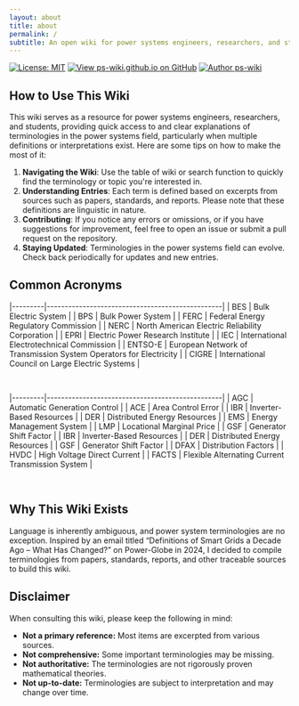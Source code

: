 ```yaml
---
layout: about
title: about
permalink: /
subtitle: An open wiki for power systems engineers, researchers, and students.
---
```


[![License: MIT](https://img.shields.io/badge/License-MIT-yellow.svg)](https://github.com/ps-wiki/ps-wiki.github.io/blob/main/LICENSE)
[![View ps-wiki.github.io on GitHub](https://img.shields.io/github/stars/ps-wiki/ps-wiki.github.io?color=232323&label=ps-wiki.github.io&logo=github&labelColor=232323)](https://github.com/ps-wiki/ps-wiki.github.io) [![Author ps-wiki](https://img.shields.io/badge/ps-wiki-b820f9?labelColor=b820f9&logo=githubsponsors&logoColor=fff)](https://github.com/ps-wiki)

## How to Use This Wiki

This wiki serves as a resource for power systems engineers, researchers, and students, providing quick access to and clear explanations of terminologies in the power systems field, particularly when multiple definitions or interpretations exist.
Here are some tips on how to make the most of it:

1. **Navigating the Wiki**: Use the table of wiki or search function to quickly find the terminology or topic you're interested in.
1. **Understanding Entries**: Each term is defined based on excerpts from sources such as papers, standards, and reports. Please note that these definitions are linguistic in nature.
1. **Contributing**: If you notice any errors or omissions, or if you have suggestions for improvement, feel free to open an issue or submit a pull request on the repository.
1. **Staying Updated**: Terminologies in the power systems field can evolve. Check back periodically for updates and new entries.

## Common Acronyms

|---------|-------------------------------------------------|
| BES | Bulk Electric System |
| BPS | Bulk Power System |
| FERC | Federal Energy Regulatory Commission |
| NERC | North American Electric Reliability Corporation |
| EPRI | Electric Power Research Institute |
| IEC | International Electrotechnical Commission |
| ENTSO-E | European Network of Transmission System Operators for Electricity |
| CIGRE | International Council on Large Electric Systems |

<br>

|---------|-------------------------------------------------|
| AGC | Automatic Generation Control |
| ACE | Area Control Error |
| IBR | Inverter-Based Resources |
| DER | Distributed Energy Resources |
| EMS | Energy Management System |
| LMP | Locational Marginal Price |
| GSF | Generator Shift Factor |
| IBR | Inverter-Based Resources |
| DER | Distributed Energy Resources |
| GSF | Generator Shift Factor |
| DFAX | Distribution Factors |
| HVDC | High Voltage Direct Current |
| FACTS | Flexible Alternating Current Transmission System |

<br>

## Why This Wiki Exists

Language is inherently ambiguous, and power system terminologies are no exception. Inspired by an email titled “Definitions of Smart Grids a Decade Ago – What Has Changed?” on Power-Globe in 2024, I decided to compile terminologies from papers, standards, reports, and other traceable sources to build this wiki.

## Disclaimer

When consulting this wiki, please keep the following in mind:

- **Not a primary reference:** Most items are excerpted from various sources.
- **Not comprehensive:** Some important terminologies may be missing.
- **Not authoritative:** The terminologies are not rigorously proven mathematical theories.
- **Not up-to-date:** Terminologies are subject to interpretation and may change over time.
